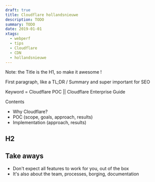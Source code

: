 ```yaml
---
draft: true
title: Cloudflare hollandsnieuwe
description: TODO
summary: TODO
date: 2019-01-01
xtags:
  - webperf
  - tips
  - Cloudflare
  - CDN
  - hollandsnieuwe
---
```


Note: the Title is the H1, so make it awesome !

First paragraph, like a TL;DR / Summary and super important for SEO

Keyword = Cloudflare POC || Cloudflare Enterprise Guide


Contents
- Why Cloudflare?
- POC (scope, goals, approach, results)
- Implementation (approach, results)


## H2


## Take aways

- Don't expect all features to work for you, out of the box
- It's also about the team, processes, borging, documentation

